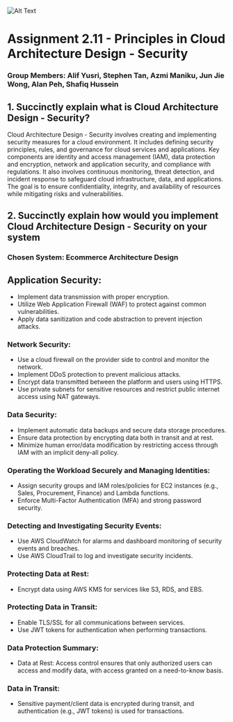 ![Alt Text](https://github.com/lann87/cloud_infra_eng_ntu_coursework_alanp/blob/main/.misc/ntu_logo.png)  
# Assignment 2.11 - Principles in Cloud Architecture Design - Security  
### Group Members: Alif Yusri, Stephen Tan, Azmi Maniku, Jun Jie Wong, Alan Peh, Shafiq Hussein  

## 1. Succinctly explain what is Cloud Architecture Design - Security?   

Cloud Architecture Design - Security involves creating and implementing security measures for a cloud environment. It includes defining security principles, rules, and governance for cloud services and applications. Key components are identity and access management (IAM), data protection and encryption, network and application security, and compliance with regulations. It also involves continuous monitoring, threat detection, and incident response to safeguard cloud infrastructure, data, and applications. The goal is to ensure confidentiality, integrity, and availability of resources while mitigating risks and vulnerabilities.   

## 2. Succinctly explain how would you implement Cloud Architecture Design - Security on your system  
   
### Chosen System: Ecommerce Architecture Design  

## Application Security:  
- Implement data transmission with proper encryption.  
- Utilize Web Application Firewall (WAF) to protect against common vulnerabilities.  
- Apply data sanitization and code abstraction to prevent injection attacks.  

### Network Security:   
- Use a cloud firewall on the provider side to control and monitor the network.  
- Implement DDoS protection to prevent malicious attacks.  
- Encrypt data transmitted between the platform and users using HTTPS.  
- Use private subnets for sensitive resources and restrict public internet access using NAT gateways.  

### Data Security:  
- Implement automatic data backups and secure data storage procedures.  
- Ensure data protection by encrypting data both in transit and at rest.  
- Minimize human error/data modification by restricting access through IAM with an implicit deny-all policy.  

### Operating the Workload Securely and Managing Identities:  
- Assign security groups and IAM roles/policies for EC2 instances (e.g., Sales, Procurement, Finance) and Lambda functions.  
- Enforce Multi-Factor Authentication (MFA) and strong password security.  

### Detecting and Investigating Security Events:  
- Use AWS CloudWatch for alarms and dashboard monitoring of security events and breaches.  
- Use AWS CloudTrail to log and investigate security incidents.  

### Protecting Data at Rest:  
- Encrypt data using AWS KMS for services like S3, RDS, and EBS.  

### Protecting Data in Transit:  
- Enable TLS/SSL for all communications between services.  
- Use JWT tokens for authentication when performing transactions.  

### Data Protection Summary:  
- Data at Rest: Access control ensures that only authorized users can access and modify data, with access granted on a need-to-know basis.  

### Data in Transit:  
- Sensitive payment/client data is encrypted during transit, and authentication (e.g., JWT tokens) is used for transactions.